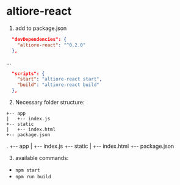 # altiore-react

1. add to package.json
```json
  "devDependencies": {
    "altiore-react": "^0.2.0"
  },
```
...
```json
  "scripts": {
    "start": "altiore-react start",
    "build": "altiore-react build"
  },
```

2. Necessary folder structure:
```
+-- app
|   +-- index.js
+-- static
|   +-- index.html
+-- package.json
```
.
+-- app
|   +-- index.js
+-- static
|   +-- index.html
+-- package.json

3. available commands:
  * `npm start`
  * `npm run build`

